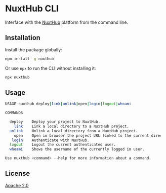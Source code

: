 # NuxtHub CLI

Interface with the [NuxtHub](https://hub.nuxt.com) platform from the command line.

## Installation

Install the package globally:

```sh
npm install -g nuxthub
```

Or use `npx` to run the CLI without installing it:

```sh
npx nuxthub
```

## Usage

```bash
USAGE nuxthub deploy|link|unlink|open|login|logout|whoami

COMMANDS

  deploy    Deploy your project to NuxtHub.                                 
    link    Link a local directory to a NuxtHub project.                    
  unlink    Unlink a local directory from a NuxtHub project.                
    open    Open in browser the project URL linked to the current directory.
   login    Authenticate with NuxtHub.                                       
  logout    Logout the current authenticated user.                          
  whoami    Shows the username of the currently logged in user.             

Use nuxthub <command> --help for more information about a command.
```

## License

[Apache 2.0](./LICENSE)
